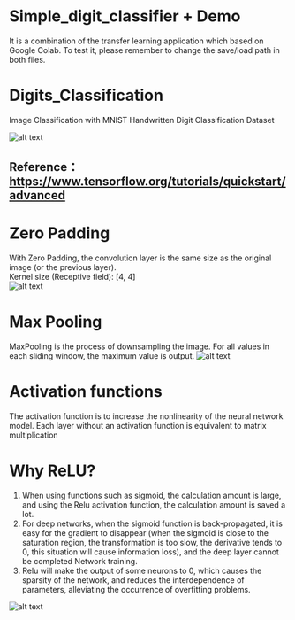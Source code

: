 # Simple_digit_classifier + Demo
It is a combination of the transfer learning application which based on Google Colab.
To test it, please remember to change the save/load path in both files.

# Digits_Classification
Image Classification with MNIST Handwritten Digit Classification Dataset

![alt text](https://adeshpande3.github.io/assets/Cover.png)
## Reference： https://www.tensorflow.org/tutorials/quickstart/advanced

# **Zero Padding**<br> 
With Zero Padding, the convolution layer is the same size as the original
image (or the previous layer).<br>
Kernel size (Receptive field): [4, 4]<br>
![alt text](https://xrds.acm.org/blog/wp-content/uploads/2016/06/Figure_3.png)

# **Max Pooling**<br> 
MaxPooling is the process of downsampling the image. For all values in each sliding window, the maximum value is output.
![alt text](https://cdn-images-1.medium.com/freeze/max/1000/1*GksqN5XY8HPpIddm5wzm7A.jpeg?q=20)

# **Activation functions**<br>
The activation function is to increase the nonlinearity of the neural network model. Each layer without an activation function is equivalent to matrix multiplication

# **Why ReLU?**
1.   When using functions such as sigmoid, the calculation amount is large, and using the Relu activation function, the calculation amount is saved a lot.
2.   For deep networks, when the sigmoid function is back-propagated, it is easy for the gradient to disappear (when the sigmoid is close to the saturation region, the transformation is too slow, the derivative tends to 0, this situation will cause information loss), and the deep layer cannot be completed Network training.
3.   Relu will make the output of some neurons to 0, which causes the sparsity of the network, and reduces the interdependence of parameters, alleviating the occurrence of overfitting problems.

![alt text](https://miro.medium.com/max/1192/1*4ZEDRpFuCIpUjNgjDdT2Lg.png)

